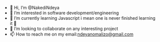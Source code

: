 - 👋 Hi, I’m @NakediNdeya
- 👀 I’m interested in software development/engineering 
- 🌱 I’m currently learning Javascript i mean one is never finished learning it 🤣
- 💞️ I’m looking to collaborate on any interesting project
- 📫 How to reach me on my email:ndeyanomalizo@gmail.com 

<!---
NakediNdeya/NakediNdeya is a ✨ special ✨ repository because its `README.md` (this file) appears on your GitHub profile.
You can click the Preview link to take a look at your changes.
--->
